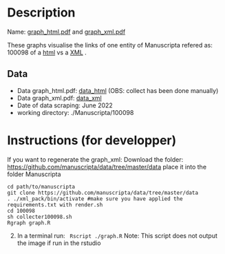 # Description

Name: [graph_html.pdf](./graph_html.pdf) and [graph_xml.pdf](./graph_xml.pdf)


These graphs visualise the links of one entity of Manuscripta refered as: 100098 of a [html](https://www.manuscripta.se/org/100098) vs a [XML](https://www.manuscripta.se/org/100098.xml) .




## Data

- Data graph_html.pdf: [data_html](./data_html.csv) (OBS: collect has been done manually)
- Data graph_xml.pdf: [data_xml](./data.csv)
- Date of data scraping: June 2022
- working directory: ./Manuscripta/100098

# Instructions (for developper)
If you want to regenerate the graph_xml:
Download the folder: https://github.com/manuscripta/data/tree/master/data place it into the folder Manuscripta

``` 
cd path/to/manuscripta
git clone https://github.com/manuscripta/data/tree/master/data
. ./xml_pack/bin/activate #make sure you have applied the requirements.txt with render.sh
cd 100098
sh collecter100098.sh
Rgraph graph.R

```

2. In a terminal run:
``` Rscript ./graph.R```
Note: This script does not output the image if run in the rstudio
